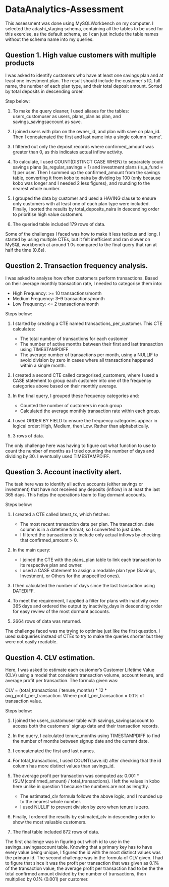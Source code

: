# DataAnalytics-Assessment

This assessment was done using MySQLWorkbench on my computer. I selected the adashi_staging schema, containing all the tables to be used for this exercise, as the default schema, so I can just include the table names without the schema name into my queries.


## Question 1.  High value customers with multiple products

I was asked to identify customers who have at least one savings plan and at least one investment plan. The result should include the customer's ID, full name, the number of each plan type, and their total deposit amount. Sorted by total deposits in descending order.

Step below:
1. To make the query cleaner, I used aliases for the tables: users_customuser as users, plans_plan as plan, and savings_savingsaccount as save.

2. I joined users with plan on the owner_id, and plan with save on plan_id. Then I concatenated the first and last name into a single column 'name'.

3. I filtered out only the deposit records where confirmed_amount was greater than 0, as this indicates actual inflow activity.

4. To calculate, I used COUNT(DISTINCT CASE WHEN) to separately count savings plans (is_regular_savings = 1) and investment plans (is_a_fund = 1) per user. Then I summed up the confirmed_amount from the savings table, converting it from kobo to naira by dividing by 100 (only because kobo was longer and I needed 2 less figures), and rounding to the nearest whole number.

5. I grouped the data by customer and used a HAVING clause to ensure only customers with at least one of each plan type were included. Finally, I sorted the results by total_deposits_naira in descending order to prioritise high value customers.

6. The queried table included 179 rows of data. 

Some of the challenges I faced was how to make it less tedious and long. I started by using multiple CTEs, but it felt inefficient and ran slower on MySQL workbench at around 1.0s compared to the final query that ran at half the time (0.6s).



## Question 2. Transaction frequency analysis.

I was asked to analyse how often customers perform transactions. Based on their average monthly transaction rate, I needed to categorise them into:
* High Frequency: >= 10 transactions/month
* Medium Frequency: 3–9 transactions/month
* Low Frequency: <= 2 transactions/month

Steps below:
1. I started by creating a CTE named transactions_per_customer. This CTE calculates:
   * The total number of transactions for each customer
   * The number of active months between their first and last transaction using TIMESTAMPDIFF
   * The average number of transactions per month, using a NULLIF to avoid division by zero in cases where all transactions happened within a single month.

2. I created a second CTE called categorised_customers, where I used a CASE statement to group each customer into one of the frequency categories above based on their monthly average.

3. In the final query, I grouped these frequency categories and:
    * Counted the number of customers in each group
    * Calculated the average monthly transaction rate within each group.

4. I used ORDER BY FIELD to ensure the frequency categories appear in logical order: High, Medium, then Low. Rather than alphabetically.

5. 3 rows of data.

The only challenge here was having to figure out what function to use to count the number of months as I tried counting the number of days and dividing by 30. I eventually used TIMESTAMPDIFF.



## Question 3. Account inactivity alert.

The task here was to identify all active accounts (either savings or investment) that have not received any deposits (inflow) in at least the last 365 days. This helps the operations team to flag dormant accounts.

Steps below:
1. I created a CTE called latest_tx, which fetches:
    * The most recent transaction date per plan. The transaction_date column is in a datetime format, so I converted to just date.
    * I filtered the transactions to include only actual inflows by checking that confirmed_amount > 0.

2. In the main query:
    * I joined the CTE with the plans_plan table to link each transaction to its respective plan and owner.
    * I used a CASE statement to assign a readable plan type (Savings, Investment, or Others for the unspecified ones).

3. I then calculated the number of days since the last transaction using DATEDIFF.

4. To meet the requirement, I applied a filter for plans with inactivity over 365 days and ordered the output by inactivity_days in descending order for easy review of the most dormant accounts.

5. 2664 rows of data was returned.

The challenge faced was me trying to optimise just like the first question. I used subqueries instead of CTEs to try to make the queries shorter but they were not easily readable.



## Question 4. CLV estimation.

Here, I was asked to estimate each customer’s Customer Lifetime Value (CLV) using a model that considers transaction volume, account tenure, and average profit per transaction. The formula given was:

CLV = (total_transactions / tenure_months) * 12 * avg_profit_per_transaction. Where profit_per_transaction = 0.1% of transaction value.

Steps below:
1. I joined the users_customuser table with savings_savingsaccount to access both the customers' signup date and their transaction records.

2. In the query, I calculated tenure_months using TIMESTAMPDIFF to find the number of months between signup date and the current date.

3. I concatenated the first and last names. 

4. For total_transactions, I used COUNT(save.id) after checking that the id column has more distinct values than savings_id.

5. The average profit per transaction was computed as:
0.001 * (SUM(confirmed_amount) / total_transactions). I left the values in kobo here unlike in question 1 because the numbers are not as lengthy.
     * The estimated_clv formula follows the above logic, and I rounded up to the nearest whole number.
     * I used NULLIF to prevent division by zero when tenure is zero.

6. Finally, I ordered the results by estimated_clv in descending order to show the most valuable customers.

7. The final table included 872 rows of data.

The first challenge was in figuring out which id to use in the savings_savingsaccount table. Knowing that a primary key has to have every value being unique, I figured the id with the most distinct values was the primary id.
The second challenge was in the formula of CLV given. I had to figure that since it was the profit per transaction that was given as 0.1% of the transaction value, the average profit per transaction had to be the the total confirmed amount divided by the number of transactions, then multiplied by 0.1% (0.001) per customer.
